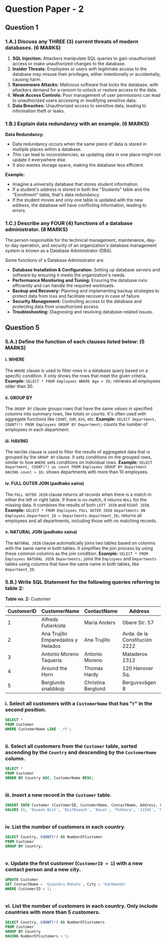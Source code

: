 # Question Paper - 2

## Question 1

### 1.A.) Discuss any THREE (3) current threats of modern databases. (6 MARKS)

1. **SQL Injection:** Attackers manipulate SQL queries to gain unauthorized access or make unauthorized changes to the database.
2. **Insider Threats:** Employees or users with legitimate access to the database may misuse their privileges, either intentionally or accidentally, causing harm.
3. **Ransomware Attacks:** Malicious software that locks the database, with attackers demand for a ransom to unlock or restore access to the data.
4. **Weak Access Controls:** Poor management of user permissions can lead to unauthorized users accessing or modifying sensitive data.
5. **Data Breaches:** Unauthorized access to sensitive data, leading to information theft or leaks.

### 1.B.) Explain data redundancy with an example. (6 MARKS)

**Data Redundancy:**

* Data redundancy occurs when the same piece of data is stored in multiple places within a database.
* This can lead to inconsistencies, as updating data in one place might not update it everywhere else.
* It also wastes storage space, making the database less efficient.

**Example:**

* Imagine a university database that stores student information.
* If a student's address is stored in both the "Students" table and the "Enrollment" table, that's data redundancy.
* If the student moves and only one table is updated with the new address, the database will have conflicting information, leading to errors.

### 1.C.) Describe any FOUR (4) functions of a database administrator. (8 MARKS)

The person responsible for the technical management, maintenance, day-to-day operation, and security of an organization's database management system is known as a Database Administrator (DBA).

Some functions of a Database Administrator are:

* **Database Installation & Configuration:** Setting up database servers and software by ensuring it meets the organization's needs.
* **Performance Monitoring and Tuning:** Ensuring the database runs efficiently and can handle the required workloads.
* **Backup and Recovery:** Planning and implementing backup strategies to protect data from loss and facilitate recovery in case of failure.
* **Security Management:** Controlling access to the database and protecting data from unauthorized access.
* **Troubleshooting:** Diagnosing and resolving database-related issues.

## Question 5

### 5.A.) Define the function of each clauses listed below: (5 MARKS)

#### **i. WHERE**

The `WHERE` clause is used to filter rows in a database query based on a specific condition. It only shows the rows that meet the given criteria. **Example:** `SELECT * FROM Employees WHERE Age > 30;` retrieves all employees older than 30.

#### **ii. GROUP BY**

The `GROUP BY` clause groups rows that have the same values in specified columns into summary rows, like totals or counts. It's often used with aggregate functions like `COUNT`, `SUM`, `AVG`, etc. **Example:** `SELECT Department, COUNT(*) FROM Employees GROUP BY Department;` counts the number of employees in each department.

#### **iii. HAVING**

The `HAVING` clause is used to filter the results of aggregated data that is grouped by the `GROUP BY` clause. It sets conditions on the grouped rows, similar to how `WHERE` sets conditions on individual rows. **Example:** `SELECT Department, COUNT(*) as count FROM Employees GROUP BY Department HAVING count > 10;` shows departments with more than 10 employees.

#### **iv. FULL OUTER JOIN** (padhako xaina)&#x20;

The `FULL OUTER JOIN` clause returns all records when there is a match in either the left or right table. If there is no match, it returns `NULL` for the missing data. It combines the results of both `LEFT JOIN` and `RIGHT JOIN`. **Example:** `SELECT * FROM Employees FULL OUTER JOIN Departments ON Employees.Department_ID = Departments.Department_ID;` returns all employees and all departments, including those with no matching records.

#### **v. NATURAL JOIN** (padhako xaina)&#x20;

The `NATURAL JOIN` clause automatically joins two tables based on columns with the same name in both tables. It simplifies the join process by using these common columns as the join condition. **Example:** `SELECT * FROM Employees NATURAL JOIN Departments;` joins the `Employees` and `Departments` tables using columns that have the same name in both tables, like `Department_ID`.

### 5.B.) Write SQL Statement for the following queries referring to table 2:

&#x20;                                                         **Table no. 2:** Customer

| CustomerID | CustomerName                       | ContactName        | Address                       | City        | PostalCode | Country |
| ---------- | ---------------------------------- | ------------------ | ----------------------------- | ----------- | ---------- | ------- |
| 1          | Alfreds Futierkiste                | Maria Anders       | Obere Str. 57                 | Berlin      | 12209      | Germany |
| 2          | Ana Trujillo Emparedados y Helados | Ana Trujillo       | Avda. de la Constitución 2222 | Mexico City | 05021      | Mexico  |
| 3          | Antonio Moreno Taqueria            | Antonio Moreno     | Mataderos 2312                | Mexico City | 05023      | Mexico  |
| 4          | Around the Horn                    | Thomas Hardy       | 120 Hanover Sq.               | London      | WA1 1DP    | UK      |
| 5          | Berglunds snabbkop                 | Christina Berglund | Berguvsvägen 8                | Luleå       | S-958 22   | Sweden  |

### **i. Select all customers with a `CustomerName` that has "r" in the second position.**

```sql
SELECT * 
FROM Customer 
WHERE CustomerName LIKE '_r%';
```

<figure><img src=".gitbook/assets/Question Paper 2 5.B.i.png" alt=""><figcaption></figcaption></figure>

### **ii. Select all customers from the `Customer` table, sorted ascending by the `Country` and descending by the `CustomerName` column.**

```sql
SELECT * 
FROM Customer 
ORDER BY Country ASC, CustomerName DESC;
```

<figure><img src=".gitbook/assets/Question Paper 2 5.B.ii.png" alt=""><figcaption></figcaption></figure>

### **iii. Insert a new record in the `Customer` table.**

```sql
INSERT INTO Customer (CustomerID, CustomerName, ContactName, Address, City, PostalCode, Country) 
VALUES (6, 'Diwash Bist', 'BistDiwash', 'Naxal', 'Pokhara', '12345', 'Nepal');
```

<figure><img src=".gitbook/assets/Question Paper 2 5.B.iii.png" alt=""><figcaption></figcaption></figure>

### **iv. List the number of customers in each country.**

```sql
SELECT Country, COUNT(*) AS NumberOfCustomer 
FROM Customer 
GROUP BY Country;
```

<figure><img src=".gitbook/assets/Question Paper 2 5.B.iv.png" alt=""><figcaption></figcaption></figure>

### **v. Update the first customer (`CustomerID = 1`) with a new contact person and a new city.**

```sql
UPDATE Customer 
SET ContactName = 'Gajendra Mahato', City = 'Kathmandu' 
WHERE CustomerID = 1;
```

<figure><img src=".gitbook/assets/Question Paper 2 5.B.v.png" alt=""><figcaption></figcaption></figure>

### **vi. List the number of customers in each country. Only include countries with more than 5 customers.**

```sql
SELECT Country, COUNT(*) AS NumberOfCustomers 
FROM Customer 
GROUP BY Country 
HAVING NumberOfCustomers > 5;
```

<figure><img src=".gitbook/assets/Question Paper 2 5.B.vi.png" alt=""><figcaption></figcaption></figure>
